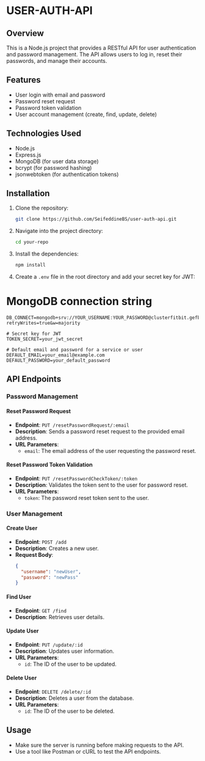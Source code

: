 # USER-AUTH-API

## Overview

This is a Node.js project that provides a RESTful API for user authentication and password management. The API allows users to log in, reset their passwords, and manage their accounts.

## Features

- User login with email and password
- Password reset request
- Password token validation
- User account management (create, find, update, delete)

## Technologies Used

- Node.js
- Express.js
- MongoDB (for user data storage)
- bcrypt (for password hashing)
- jsonwebtoken (for authentication tokens)

## Installation

1. Clone the repository:

   ```bash
   git clone https://github.com/SeifeddineBS/user-auth-api.git
   ```

2. Navigate into the project directory:

   ```bash
   cd your-repo
   ```

3. Install the dependencies:

   ```bash
   npm install
   ```

4. Create a `.env` file in the root directory and add your secret key for JWT:

# MongoDB connection string
    DB_CONNECT=mongodb+srv://YOUR_USERNAME:YOUR_PASSWORD@clusterfitbit.gefbua6.mongodb.net/?retryWrites=true&w=majority

    # Secret key for JWT
    TOKEN_SECRET=your_jwt_secret

    # Default email and password for a service or user
    DEFAULT_EMAIL=your_email@example.com
    DEFAULT_PASSWORD=your_default_password

## API Endpoints

### Password Management

#### Reset Password Request

- **Endpoint**: `PUT /resetPasswordRequest/:email`
- **Description**: Sends a password reset request to the provided email address.
- **URL Parameters**:
  - `email`: The email address of the user requesting the password reset.

#### Reset Password Token Validation

- **Endpoint**: `PUT /resetPasswordCheckToken/:token`
- **Description**: Validates the token sent to the user for password reset.
- **URL Parameters**:
  - `token`: The password reset token sent to the user.

### User Management

#### Create User

- **Endpoint**: `POST /add`
- **Description**: Creates a new user.
- **Request Body**: 
  ```json
  {
    "username": "newUser",
    "password": "newPass"
  }
  ```

#### Find User

- **Endpoint**: `GET /find`
- **Description**: Retrieves user details.

#### Update User

- **Endpoint**: `PUT /update/:id`
- **Description**: Updates user information.
- **URL Parameters**:
  - `id`: The ID of the user to be updated.

#### Delete User

- **Endpoint**: `DELETE /delete/:id`
- **Description**: Deletes a user from the database.
- **URL Parameters**:
  - `id`: The ID of the user to be deleted.

## Usage

- Make sure the server is running before making requests to the API.
- Use a tool like Postman or cURL to test the API endpoints.